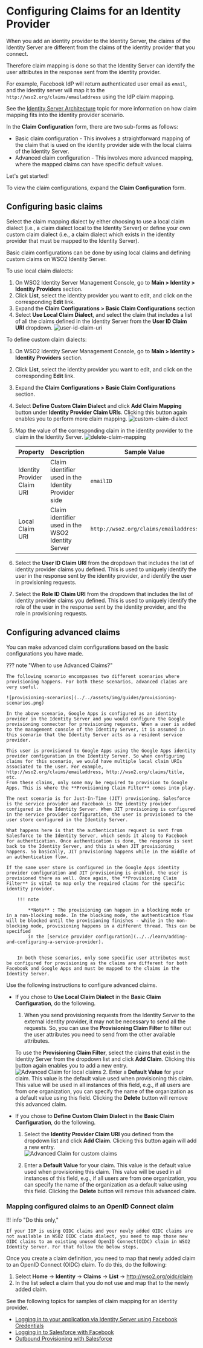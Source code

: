 # Configuring Claims for an Identity Provider

When you add an identity provider to the Identity Server, the claims of the Identity Server are different from the claims of the identity provider that you connect.

Therefore claim mapping is done so that the Identity Server can identify the user attributes in the response sent from the identity provider.

For example, Facebook IdP will return authenticated user email as `email`, and the identity server will map it to the `http://wso2.org/claims/emailaddress` using the IdP claim mapping.

See the [Identity Server Architecture](../../get-started/architecture.md) topic for more information on how claim mapping fits into the identity provider scenario.

In the **Claim Configuration** form, there are two sub-forms as follows:

- Basic claim configuration - This involves a straightforward mapping of the claim that is used on the identity provider side with the local claims of the Identity Server.
- Advanced claim configuration - This involves more advanced mapping, where the mapped claims can have specific default values.

Let's get started!

To view the claim configurations, expand the **Claim Configuration** form.

## Configuring basic claims

Select the claim mapping dialect by either choosing to use a local claim dialect (i.e., a claim dialect local to the Identity Server) or define your own custom claim dialect (i.e., a claim dialect which exists in the identity provider that must be mapped to the Identity Server).

Basic claim configurations can be done by using local claims and defining custom claims on WSO2 Identity Server.

To use local claim dialects:

1. On WSO2 Identity Server Management Console, go to **Main > Identity > Identity Providers** section.
2. Click **List**, select the identity provider you want to edit, and click on the corresponding **Edit** link.
3. Expand the **Claim Configurations > Basic Claim Configurations** section
4. Select **Use Local Claim Dialect**, and select the claim that includes a list of all the claims defined in the Identity Server from the **User ID Claim URI** dropdown.
    ![user-id-claim-uri](../../assets/img/guides/user-id-claim-uri.png)

To define custom claim dialects:

1. On WSO2 Identity Server Management Console, go to **Main > Identity > Identity Providers** section.
2. Click **List**, select the identity provider you want to edit, and click on the corresponding **Edit** link.
3. Expand the **Claim Configurations > Basic Claim Configurations** section.
4. Select **Define Custom Claim Dialect** and click **Add Claim Mapping** button under **Identity Provider Claim URIs**. Clicking this button again enables you to perform more claim mapping.
    ![custom-claim-dialect](../../assets/img/guides/custom-claim-dialect.png)
5. Map the value of the corresponding claim in the identity provider to the claim in the Identity Server.
    ![delete-claim-mapping](../../assets/img/guides/delete-claim-mapping.png)

    | Property                    | Description                                         | Sample Value                          |
    |-----------------------------|-----------------------------------------------------|---------------------------------------|
    | Identity Provider Claim URI | Claim identifier used in the Identity Provider side | `emailID`                               |
    | Local Claim URI             | Claim identifier used in the WSO2 Identity Server   | `http://wso2.org/claims/emailaddress` |

3. Select the **User ID Claim URI** from the dropdown that includes the list of identity provider claims you defined. This is used to uniquely identify the user in the response sent by the identity provider, and identify the user in provisioning requests.

4. Select the **Role ID Claim URI** from the dropdown that includes the list of identity provider claims you defined. This is used to uniquely identify the role of the user in the response sent by the identity provider, and the role in provisioning requests.

## Configuring advanced claims

You can make advanced claim configurations based on the basic
configurations you have made.

??? note "When to use Advanced Claims?"

    The following scenario encompasses two different scenarios where provisioning happens. For both these scenarios, advanced claims are very useful.

    ![provisioning-scenarios](../../assets/img/guides/provisioning-scenarios.png)

    In the above scenario, Google Apps is configured as an identity provider in the Identity Server and you would configure the Google provisioning connector for provisioning requests. When a user is added to the management console of the Identity Server, it is assumed in this scenario that the Identity Server acts as a resident service provider.
        
    This user is provisioned to Google Apps using the Google Apps identity provider configuration in the Identity Server. So when configuring claims for this scenario, we would have multiple local claim URIs associated to the user. For example, http://wso2.org/claims/emailaddress, http://wso2.org/claims/title, etc. 
    From these claims, only some may be required to provision to Google Apps. This is where the **Provisioning Claim Filter** comes into play.

    The next scenario is for Just-In-Time (JIT) provisioning. Salesforce is the service provider and Facebook is the identity provider configured in the Identity Server. When JIT provisioning is configured in the service provider configuration, the user is provisioned to the user store configured in the Identity Server. 
    
    What happens here is that the authentication request is sent from Salesforce to the Identity Server, which sends it along to Facebook for authentication. Once authentication is done, the response is sent back to the Identity Server, and this is when JIT provisioning happens. So basically, JIT provisioning happens while in the middle of an authentication flow.

    If the same user store is configured in the Google Apps identity provider configuration and JIT provisioning is enabled, the user is provisioned there as well. Once again, the **Provisioning Claim Filter** is vital to map only the required claims for the specific identity provider.

        !!! note
            
            **Note** : The provisioning can happen in a blocking mode or in a non-blocking mode. In the blocking mode, the authentication flow will be blocked until the provisioning finishes - while in the non-blocking mode, provisioning happens in a different thread. This can be specified
            in the [service provider configuration](../../learn/adding-and-configuring-a-service-provider).
            

        In both these scenarios, only some specific user attributes must be configured for provisioning as the claims are different for both Facebook and Google Apps and must be mapped to the claims in the Identity Server.

Use the following instructions to configure advanced claims.

- If you chose to **Use Local Claim Dialect** in the **Basic Claim
    Configuration**, do the following.
    1. When you send provisioning requests from the Identity Server to the external identity provider, it may not be necessary to send all the requests. So, you can use the **Provisioning Claim Filter** to filter out the user attributes you need to send from the other available attributes.

    To use the **Provisioning Claim Filter**, select the claims that exist in the Identity Server from the dropdown list and click **Add Claim**. Clicking this button again enables you to add a new entry.  
        ![Advanced Claim for local claims](../assets/img/using-wso2-identity-server/advanced-claim-for-local-claim.png)
    2. Enter a **Default Value** for your claim. This value is the default value used when provisioning this claim. This value will be used in all instances of this field, e.g., if all users are from one organization, you can specify the name of the organization as a default value using this field. Clicking the **Delete** button will remove this advanced claim.
- If you chose to **Define Custom Claim Dialect** in the **Basic Claim Configuration**, do the following.
    1. Select the **Identity Provider Claim URI** you defined from the dropdown list and click **Add Claim**. Clicking this button again will add a new entry.  
        ![Advanced Claim for custom claims](../assets/img/using-wso2-identity-server/advanced-claim-for-custom-claims.png)

    2. Enter a **Default Value** for your claim. This value is the default value used when provisioning this claim. This value will be used in all instances of this field, e.g., if all users are from one organization, you can specify the name of the organization as a default value using this field. Clicking the **Delete** button will remove this advanced claim.

### Mapping configured claims to an OpenID Connect claim

!!! info "Do this only,"

    If your IDP is using OIDC claims and your newly added OIDC claims are
    not available in WSO2 OIDC claim dialect, you need to map those new OIDC claims to an existing unused OpenID Connect(OIDC) claim in WSO2 Identity Server. For that follow the below steps.

Once you create a claim definition, you need to map that newly added
claim to an OpenID Connect (OIDC) claim. To do this, do the following:

1. Select **Home** -\> **Identity** -\> **Claims** -\> **List** -\>
    http://wso2.org/oidc/claim
2. In the list select a claim that you do not use and map that to the
    newly added claim.

See the following topics for samples of claim mapping for an identity
provider.

- [Logging in to your application via Identity Server using Facebook Credentials](../../learn/logging-in-to-your-application-via-identity-server-using-facebook-credentials)
- [Logging in to Salesforce with Facebook](../../learn/logging-in-to-salesforce-with-facebook)
- [Outbound Provisioning with Salesforce](../../learn/outbound-provisioning-with-salesforce)